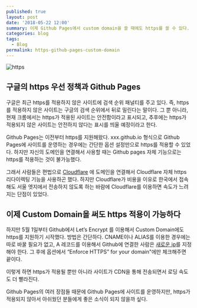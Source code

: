 ```yaml
---
published: true
layout: post
date: '2018-05-22 12:00'
summary: 이제 Github Pages에서 custom domain을 쓸 때에도 https를 쓸 수 있다.
categories: blog
tags:
  - Blog
permalink: https-github-pages-custom-domain
---
```


![https](https://cl.ly/rr07/https.png)

## 구글의 https 우선 정책과 Github Pages

구글은 최근 https를 적용하지 않은 사이트에 검색 순위 패널티를 주고 있다. 즉, https를 적용하지 않은 사이트는 구글의 검색 순위에서 뒤로 밀린다는 말이다. 그 뿐 아니라, 현재 크롬에서는 https가 적용된 사이트는 안전함이라고 표시되고, 추후에는 https가 적용되지 않은 사이트는 안전하지 않다는 표시를 띄울 예정이라고 한다.

Github Pages는 이전부터 https를 지원해왔다. xxx.github.io 형식으로 Github Pages에 사이트를 운영하는 경우에는 간단한 옵션 설정만으로 https를 적용할 수 있었다. 하지만 자신의 도메인을 연결해서 사용할 때는 Github pages 자체 기능으로는 https를 적용하는 것이 불가능했다.

그래서 사람들은 편법으로 [Cloudflare](https://cloudflare.com) 에 도메인을 연결해서 Cloudflare 자체 https 리다이렉팅 기능을 사용하곤 했다. 하지만 Cloudflare가 비용을 이유로 한국에서 접속해도 서울 엣지에서 전송하지 않도록 하는 바람에 Cloudflare를 이용하면 속도가 느려지는 단점이 있었다.



## 이제 Custom Domain을 써도 https 적용이 가능하다

하지만 5월 1일부터 Github에서 Let’s Encrypt 를 이용해서 Custom Domain에도 https를 지원하기 시작했다. 방법은 간단하다. CNAME이나 ALIAS를 이용한 경우에는 따로 바꿀 필요가 없고, A 레코드를 이용해서 Github에 연결한 사람은 [새로운 ip](https://help.github.com/articles/setting-up-an-apex-domain/#configuring-a-records-with-your-dns-provider)를 지정해야 한다. 그 후에 옵션에서 “Enforce HTTPS” for your domain"에만 체크해주면 끝이다.

이렇게 하면 https가 적용될 뿐만 아니라 사이트가 CDN을 통해 전송되면서 로딩 속도도 더 빨라진다. 

Github Pages의 여러 장점들 때문에 Github Pages에 사이트를 운영하지만, https가 적용되지 않아서 아쉬웠던 분들에게 좋은 소식이 되지 않을까 싶다.
